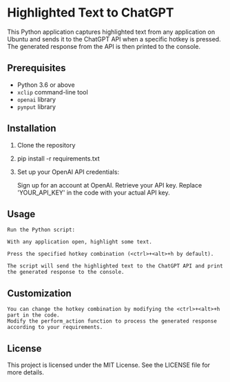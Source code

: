 # Highlighted Text to ChatGPT

This Python application captures highlighted text from any application on Ubuntu and sends it to the ChatGPT API when a specific hotkey is pressed. The generated response from the API is then printed to the console.

## Prerequisites

- Python 3.6 or above
- `xclip` command-line tool
- `openai` library
- `pynput` library

## Installation

1. Clone the repository
2. pip install -r requirements.txt
3. Set up your OpenAI API credentials:

    Sign up for an account at OpenAI.
    Retrieve your API key.
    Replace 'YOUR_API_KEY' in the code with your actual API key.
   
## Usage

    Run the Python script:

    With any application open, highlight some text.

    Press the specified hotkey combination (<ctrl>+<alt>+h by default).

    The script will send the highlighted text to the ChatGPT API and print the generated response to the console.

## Customization

    You can change the hotkey combination by modifying the <ctrl>+<alt>+h part in the code.
    Modify the perform_action function to process the generated response according to your requirements.

## License

This project is licensed under the MIT License. See the LICENSE file for more details.

